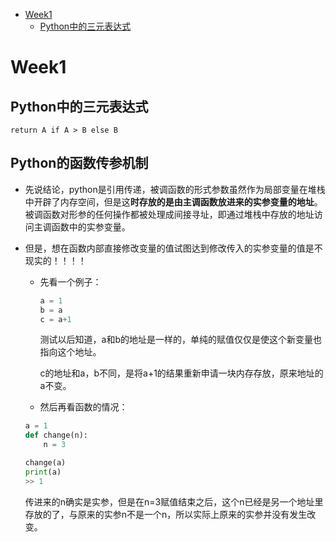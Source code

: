 - [Week1](#week1)
  - [Python中的三元表达式](#python中的三元表达式)
# Week1

## Python中的三元表达式

```
return A if A > B else B
```

## Python的函数传参机制

- 先说结论，python是引用传递，被调函数的形式参数虽然作为局部变量在堆栈中开辟了内存空间，但是这**时存放的是由主调函数放进来的实参变量的地址**。被调函数对形参的任何操作都被处理成间接寻址，即通过堆栈中存放的地址访问主调函数中的实参变量。

- 但是，想在函数内部直接修改变量的值试图达到修改传入的实参变量的值是不现实的！！！！

  - 先看一个例子：

    ```python
    a = 1
    b = a
    c = a+1
    ```

    测试以后知道，a和b的地址是一样的，单纯的赋值仅仅是使这个新变量也指向这个地址。

    c的地址和a，b不同，是将a+1的结果重新申请一块内存存放，原来地址的a不变。

  - 然后再看函数的情况：

  ```python
  a = 1
  def change(n):
      n = 3
  
  change(a)
  print(a)
  >> 1
  ```

  传进来的n确实是实参，但是在n=3赋值结束之后，这个n已经是另一个地址里存放的了，与原来的实参n不是一个n，所以实际上原来的实参并没有发生改变。

